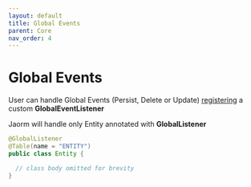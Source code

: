 ```yaml
---
layout: default
title: Global Events
parent: Core
nav_order: 4
---
```


# Global Events

User can handle Global Events (Persist, Delete or Update) [registering](https://docs.oracle.com/javase/tutorial/sound/SPI-intro.html)
a custom **GlobalEventListener**

Jaorm will handle only Entity annotated with **GlobalListener**

```java
@GlobalListener
@Table(name = "ENTITY")
public class Entity {

  // class body omitted for brevity
}
```
